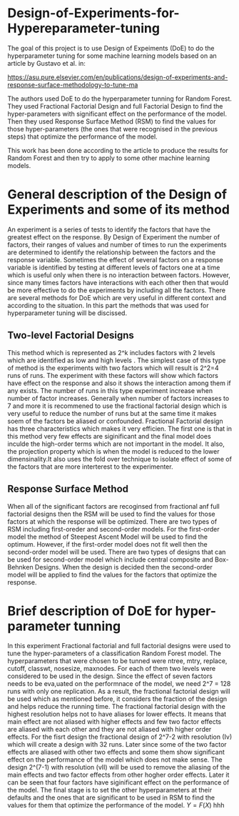 # Design-of-Experiments-for-Hypereparameter-tuning
The goal of this project is to use Design of Expeiments (DoE) to do the hyperparameter tuning for some machine learning models based on an article by Gustavo et al. in:

https://asu.pure.elsevier.com/en/publications/design-of-experiments-and-response-surface-methodology-to-tune-ma

The authors used DoE to do the hyperparameter tunning for Random Forest. They used Fractional Factorial Design and full Factorial Design to find the hyper-parameters with significant effect on the performance of the model. Then they used Response Surface Method (RSM) to find the values for those hyper-parameters (the ones that were recognised in the previous steps) that optimize the performance of the model. 

This work has been done according to the article to produce the results for Random Forest and then try to apply to some other machine learning models.

# General description of the Design of Experiments and some of its method
An experiment is a series of tests to identify the factors that have the greatest effect on the response. By Design of Experiment the number of factors, their ranges of values and number of times to run the experiments are determined to identify the relationship between the factors and the response variable. Sometimes the effect of several factors on a response variable is identified by testing at different levels of factors one at a time which is useful only when there is no interaction between factors. However, since many times factors have interactions with each other then that would be more effective to do the experiments by including all the factors. There are several methods for DoE which are very useful in different context and according to the situation. In this part the methods that was used for hyperparameter tuning will be discissed.
## Two-level Factorial Designs
This method  which is represented as 2\^k includes factors with 2 levels which are identified as low and high levels . The simplest case of this type of method is the experiments with two factors which will result is 2^2=4 runs of runs. The experiment with these factors will show which factors have effect on the response and also it shows the interaction among them if any exists. The number of runs in this type experiment increase when number of factor increases. Generally when number of factors increases to 7 and more it is recommened to use the fractional factorial design which is very useful to reduce the number of runs but at the same time it makes soem of the factors be aliased or confounded. Fractional Factorial design has three characteristics which makes it very efficien. The first one is that in this method very few effects are siginificant and the final model does inculde the high-order terms which are not important in the model. It also, the projection property which is when the model is reduced to the lower dimensinality.It also uses the fold over technique to isolate effect of some of the factors that are more interterest to the experimenter.
## Response Surface Method
When all of the significant factors are recoginsed from fractional anf full factorial designs then the RSM will be used to find the values for those factors at which the response will be optimized. There are two types of RSM including first-oreder and second-order models. For the first-order model the method of Steepest Ascent Model will be used to find the optimum. However, if the first-order model does not fit well then the second-order model will be used. There are two types of designs that can be used for second-order model which include central composite and Box-Behnken Designs. When the design is decided then the second-order model will be applied to find the values for the factors that optimize the response.
# Brief description of DoE for hyper-parameter tunning
In this experiment Fractional factorial and full factorial designs were used to tune the hyper-parameters of a classification Random Forest model. The hyperparameters that were chosen to be tunned were ntree, mtry, replace, cutoff, classwt, nosesize, maxnodes. For each of them two levels were considered to be used in the design. Since the effect of seven factors needs to be eva,uated on the performnace of the model, we need 2^7 = 128 runs with only one replication. As a result, the fractional factorial design will be used which as mentioned before, it considers the fraction of the design and helps reduce the running time. The fractional factorial design with the highest resolution helps not to have aliases for lower effects. It means that main effect are not aliased with higher effects and few two factor effects are aliased with each other and they are not aliased with higher order effects. 
For the fisrt design the fractional design of 2^7-2 with resolution (Iv) which will create a design with 32 runs. Later since some of the two factor effects are aliased with other two effects and some them show significant effect on the performance of the model which does not make sense. The design 2^(7-1) with resolution (vII) will be used to remove the aliasing of the main effects and two factor effects from other hogher order effects. Later it can be seen that four factors have siginificant effect on the performance of the model. The final stage is to set the other hyperparameters at their defaults and the ones that are significant to be used in RSM to find the values for them that optimize the performance of the model. $Y=F(X)$ hhh



